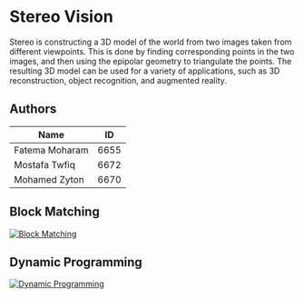 # Stereo Vision

Stereo is constructing a 3D model of the world from two images taken from different viewpoints. This is done by finding corresponding points in the two images, and then using the epipolar geometry to triangulate the points. The resulting 3D model can be used for a variety of applications, such as 3D reconstruction, object recognition, and augmented reality.

## Authors

Name | ID
--- | ---
Fatema Moharam | 6655
Mostafa Twfiq | 6672
Mohamed Zyton | 6670

## Block Matching

[![Block Matching][badge-block-matching]][block-matching]

## Dynamic Programming

[![Dynamic Programming][badge-dp]][dp]

<!-- References -->

[block-matching]: github.com/moharamf/stereo-vision/blob/main/docs/block-matching.md
[badge-block-matching]: https://img.shields.io/badge/Block%20Matching-Docs-blue.svg

[dp]: github.com/moharamf/stereo-vision/blob/main/docs/dynamic-programming.md
[badge-dp]: https://img.shields.io/badge/Dynamic_Programming-Docs-blue.svg
